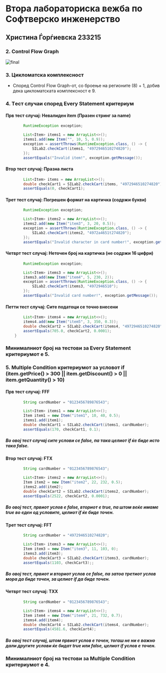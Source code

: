 # Втора лабораториска вежба по Софтверско инженерство
## Христина Ѓорѓиевска 233215
### 2. Control Flow Graph
![final](https://github.com/user-attachments/assets/9c2363e3-bfe2-4730-8a03-191621e3cf7b)

### 3. Цикломатска комплексност
- Според Control Flow Graph-от, со броење на регионите (8) + 1, добив дека цикломатската комплексност е 9.

### 4. Tест случаи според Every Statement критериум
#### Прв тест случај: Невалиден item (Празен стринг за name)
```java
        RuntimeException exception;

        List<Item> items1 = new ArrayList<>();
        items1.add(new Item("", 10, 5, 0.9));
        exception = assertThrows(RuntimeException.class, () -> {
            SILab2.checkCart(items1, "4972946510274820");
        });
        assertEquals("Invalid item!", exception.getMessage());
```
#### Втор тест случај: Празна листа
```java
        List<Item> items = new ArrayList<>();
        double checkCart1 = SILab2.checkCart(items, "4972946510274820");
        assertEquals(0, checkCart1);
```
#### Трет тест случај: Погрешен формат на картичка (содржи букви)
```java
        RuntimeException exception;

        List<Item> items2 = new ArrayList<>();
        items2.add(new Item("item3", 3, 20, 0.5));
        exception = assertThrows(RuntimeException.class, () -> {
            SILab2.checkCart(items2, "4972a4651t274820");
        });
        assertEquals("Invalid character in card number!", exception.getMessage());
```
#### Четврт тест случај: Неточен број на картичка (не содржи 16 цифри)
```java
        RuntimeException exception;

        List<Item> items3 = new ArrayList<>();
        items3.add(new Item("item4", 5, 230, 2));
        exception = assertThrows(RuntimeException.class, () -> {
            SILab2.checkCart(items3, "4972946510");
        });
        assertEquals("Invalid card number!", exception.getMessage());
```
#### Петти тест случај: Сите податоци се точно внесени
```java
        List<Item> items4 = new ArrayList<>();
        items4.add(new Item("item5", 3, 350, 0.3));
        double checkCart2 = SILab2.checkCart(items4, "4972946510274820");
        assertEquals(705.0, checkCart2, 0.0001);
    }
```
### Минималниот број на тестови за Every Statement критериумот е 5.

### 5. Multiple Condition критериумот за условот if (item.getPrice() > 300 || item.getDiscount() > 0 || item.getQuantity() > 10)
#### Прв тест случај: FFF
```java
        String cardNumber = "0123456789876543";

        List<Item> items1 = new ArrayList<>();
        Item item1 = new Item("item1", 10, 40, 0.5);
        items1.add(item1);
        double checkCart1 = SILab2.checkCart(items1, cardNumber);
        assertEquals(170, checkCart1, 0.1);
```

##### Во овој тест случај сите услови се false, па така целиот if ќе биде исто така false.
#### Втор тест случај: FTX
```java
        String cardNumber = "0123456789876543";

        List<Item> items2 = new ArrayList<>();
        Item item2 = new Item("item2", 22, 232, 0.5);
        items2.add(item2);
        double checkCart2 = SILab2.checkCart(items2, cardNumber);
        assertEquals(2522, checkCart2, 0.0001);
```
##### Во овој тест, првиот услов е false, вториот е true, па штом веќе имаме true во еден од условите, целиот if ќе биде точен.
#### Tрет тест случај: FFT
```java
        String cardNumber = "4972946510274820";

        List<Item> items3 = new ArrayList<>();
        Item item3 = new Item("item3", 11, 103, 0);
        items3.add(item3);
        double checkCart3 = SILab2.checkCart(items3, cardNumber);
        assertEquals(1103, checkCart3);;
```
##### Во овој тест, првиот и вториот услов се false, па затоа третиот услов мора да биде точен, за целиот if да биде точен.
#### Четврт тест случај: TXX
```java
        String cardNumber = "0123456789876543";

        List<Item> items4 = new ArrayList<>();
        Item item4 = new Item("item4", 21, 732, 0.7);
        items4.add(item4);
        double checkCart4 = SILab2.checkCart(items4, cardNumber);
        assertEquals(4581.6, checkCart4);
```
##### Во овој тест случај, штом првиот услов е точен, тогаш не ни е важно дали другите услови ќе бидат true или false, целиот if услов е точен. 
### Минималниот број на тестови за Multiple Condition критериумот е 4.
